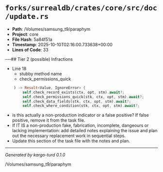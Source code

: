 # `forks/surrealdb/crates/core/src/doc/update.rs`

- **Path**: /Volumes/samsung_t9/paraphym
- **Project**: core
- **File Hash**: 5a84f51a  
- **Timestamp**: 2025-10-10T02:16:00.733638+00:00  
- **Lines of Code**: 33

---## Tier 2 (possible) Infractions 


- Line 18
  - stubby method name
  - check_permissions_quick

```rust
	) -> Result<Value, IgnoreError> {
		self.check_record_exists(ctx, opt, stm).await?;
		self.check_permissions_quick(stk, ctx, opt, stm).await?;
		self.check_data_fields(stk, ctx, opt, stm).await?;
		self.check_where_condition(stk, ctx, opt, stm).await?;
```

- is this actually a non-production indicator or a false positive? If false positive, remove it from the task file.
- If IT IS a non-production fake, fabrication, incomplete, dangeours or lacking implementation: add detailed notes explaining the issue and plan out the necessary replacement work in sequential steps. 
- Update this section of the task file with the notes and plan.

---

*Generated by kargo-turd 0.1.0*

/Volumes/samsung_t9/paraphym